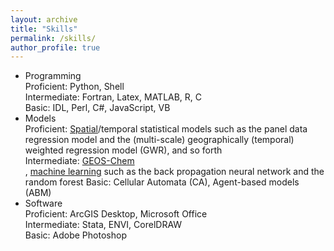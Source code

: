 ```yaml
---
layout: archive
title: "Skills"
permalink: /skills/
author_profile: true
---
```


<!-- {% include base_path %} -->

- Programming<br/>
  Proficient: Python, Shell<br/>
  Intermediate: Fortran, Latex, MATLAB, R, C<br/>
  Basic: IDL, Perl, C#, JavaScript, VB
- Models<br/>
  Proficient: [Spatial](https://github.com/pysal)/temporal statistical models such as the panel data regression model and the (multi-scale) geographically (temporal) weighted regression model (GWR), and so forth<br/>
  Intermediate: [GEOS-Chem](http://acmg.seas.harvard.edu/geos/)<br/>, [machine learning](https://scikit-learn.org/stable/) such as the back propagation neural network and the random forest
  Basic: Cellular Automata (CA), Agent-based models (ABM)
- Software<br/>
  Proficient: ArcGIS Desktop, Microsoft Office<br/>
  Intermediate: Stata, ENVI, CorelDRAW<br/>
  Basic: Adobe Photoshop
